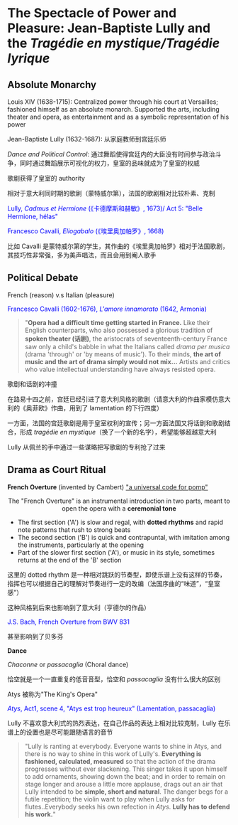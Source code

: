 # The Spectacle of Power and Pleasure: Jean-Baptiste Lully and the *Tragédie en mystique/Tragédie lyrique*

## Absolute Monarchy

Louis XIV (1638-1715): Centralized power through his court at Versailles; fashioned himself as an absolute monarch. Supported the arts, including theater and opera, as entertainment and as a symbolic representation of his power

Jean-Baptiste Lully (1632-1687): 从家庭教师到宫廷乐师

*Dance and Political Control*: 通过舞蹈使得宫廷内的大臣没有时间参与政治斗争，同时通过舞蹈展示可视化的权力，皇室的品味就成为了皇室的权威

歌剧获得了皇室的 authority

相对于意大利同时期的歌剧（蒙特威尔第），法国的歌剧相对比较朴素、克制

<font color=blue>Lully, *Cadmus et Hermione* (《卡德摩斯和赫敏》, 1673)/ Act 5: "Belle Hermione, hélas"</font>

<font color=blue>Francesco Cavalli, *Eliogabalo* (《埃里奥加帕罗》, 1668)</font>

比如 Cavalli 是蒙特威尔第的学生，其作曲的《埃里奥加帕罗》相对于法国歌剧，其技巧性非常强，多为美声唱法，而且会用到阉人歌手

## Political Debate

French (reason) v.s Italian (pleasure)

<font color=blue>Francesco Cavalli (1602-1676), *L'amore innamorato* (1642, Armonia)</font>

> "**Opera had a difficult time getting started in France.** Like their English counterparts, who also possessed a glorious tradition of **spoken theater (话剧)**, the aristocrats of seventeenth-century France saw only a child's babble in what the Italians called *drama per musica* (drama 'through' or 'by means of music'). To their minds, **the art of music and the art of drama simply would not mix...** Artists and critics who value intellectual understanding have always resisted opera.

歌剧和话剧的冲撞

在路易十四之前，宫廷已经引进了意大利风格的歌剧（请意大利的作曲家模仿意大利的《奥菲欧》作曲，用到了 lamentation 的下行四度）

一方面，法国的宫廷歌剧是用于皇室权利的宣传；另一方面法国又将话剧和歌剧结合，形成 *tragédie en mystique*（换了一个新的名字），希望能够超越意大利

Lully 从佩兰的手中通过一些谋略把写歌剧的专利抢了过来

## Drama as Court Ritual

**French Overture** (invented by Cambert) <u>"a universal code for pomp"</u>

<center>The "French Overture" is an instrumental introduction in two parts, meant to open the opera with a <b>ceremonial tone</b></center>

- The first section ('A') is slow and regal, with **dotted rhythms** and rapid note patterns that rush to strong beats
- The second section ('B') is quick and contrapuntal, with imitation among the instruments, particularly at the opening
- Part of the slower first section ('A'), or music in its style, sometimes returns at the end of the 'B' section

这里的 dotted rhythm 是一种相对跳跃的节奏型，即使乐谱上没有这样的节奏，指挥也可以根据自己的理解对节奏进行一定的改编（法国序曲的“味道”，“皇室感”）

这种风格到后来也影响到了意大利（亨德尔的作品）

<font color=blue>J.S. Bach, French Overture from BWV 831</font>

甚至影响到了贝多芬

**Dance**

*Chaconne* or *passacaglia* (Choral dance)

恰空就是一个一直重复的低音音型，恰空和 *passacaglia* 没有什么很大的区别

Atys 被称为"The King's Opera"

<font color=blue>*Atys*, Act1, scene 4, "Atys est trop heureux" (Lamentation, passacaglia)</font>

Lully 不喜欢意大利式的热烈表达，在自己作品的表达上相对比较克制，Lully 在乐谱上的设置也是尽可能跟随语言的音节

> "Lully is ranting at everybody. Everyone wants to shine in Atys, and there is no way to shine in this work of Lully's. **Everything is fashioned, calculated, measured** so that the action of the drama progresses without ever slackening. This singer takes it upon himself to add ornaments, showing down the beat; and in order to remain on stage longer and arouse a little more applause, drags out an air that Lully intended to be **simple, short and natural**. The danger begs for a futile repetition; the violin want to play when Lully asks for flutes..Everybody seeks his own refection in *Atys*. **Lully has to defend his work.**"
